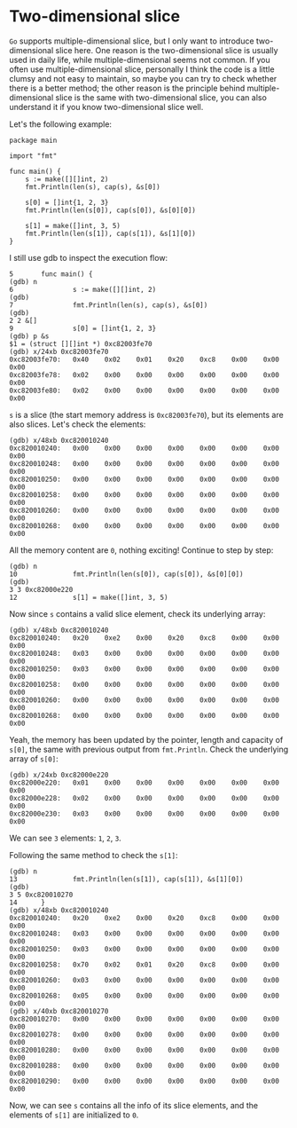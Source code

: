 # Two-dimensional slice

`Go` supports multiple-dimensional slice, but I only want to introduce two-dimensional slice here. One reason is the two-dimensional slice is usually used in daily life, while multiple-dimensional seems not common. If you often use multiple-dimensional slice, personally I think the code is a little clumsy and not easy to maintain, so maybe you can try to check whether there is a better method; the other reason is the principle behind multiple-dimensional slice is the same with two-dimensional slice, you can also understand it if you know two-dimensional slice well.

Let's the following example:

```text
package main

import "fmt"

func main() {
    s := make([][]int, 2)
    fmt.Println(len(s), cap(s), &s[0])

    s[0] = []int{1, 2, 3}
    fmt.Println(len(s[0]), cap(s[0]), &s[0][0])

    s[1] = make([]int, 3, 5)
    fmt.Println(len(s[1]), cap(s[1]), &s[1][0])
}
```

I still use gdb to inspect the execution flow:

```text
5       func main() {
(gdb) n
6               s := make([][]int, 2)
(gdb)
7               fmt.Println(len(s), cap(s), &s[0])
(gdb)
2 2 &[]
9               s[0] = []int{1, 2, 3}
(gdb) p &s
$1 = (struct [][]int *) 0xc82003fe70
(gdb) x/24xb 0xc82003fe70
0xc82003fe70:   0x40    0x02    0x01    0x20    0xc8    0x00    0x00    0x00
0xc82003fe78:   0x02    0x00    0x00    0x00    0x00    0x00    0x00    0x00
0xc82003fe80:   0x02    0x00    0x00    0x00    0x00    0x00    0x00    0x00
```

`s` is a slice \(the start memory address is `0xc82003fe70`\), but its elements are also slices. Let's check the elements:

```text
(gdb) x/48xb 0xc820010240
0xc820010240:   0x00    0x00    0x00    0x00    0x00    0x00    0x00    0x00
0xc820010248:   0x00    0x00    0x00    0x00    0x00    0x00    0x00    0x00
0xc820010250:   0x00    0x00    0x00    0x00    0x00    0x00    0x00    0x00
0xc820010258:   0x00    0x00    0x00    0x00    0x00    0x00    0x00    0x00
0xc820010260:   0x00    0x00    0x00    0x00    0x00    0x00    0x00    0x00
0xc820010268:   0x00    0x00    0x00    0x00    0x00    0x00    0x00    0x00
```

All the memory content are `0`, nothing exciting! Continue to step by step:

```text
(gdb) n
10              fmt.Println(len(s[0]), cap(s[0]), &s[0][0])
(gdb)
3 3 0xc82000e220
12              s[1] = make([]int, 3, 5)
```

Now since `s` contains a valid slice element, check its underlying array:

```text
(gdb) x/48xb 0xc820010240
0xc820010240:   0x20    0xe2    0x00    0x20    0xc8    0x00    0x00    0x00
0xc820010248:   0x03    0x00    0x00    0x00    0x00    0x00    0x00    0x00
0xc820010250:   0x03    0x00    0x00    0x00    0x00    0x00    0x00    0x00
0xc820010258:   0x00    0x00    0x00    0x00    0x00    0x00    0x00    0x00
0xc820010260:   0x00    0x00    0x00    0x00    0x00    0x00    0x00    0x00
0xc820010268:   0x00    0x00    0x00    0x00    0x00    0x00    0x00    0x00
```

Yeah, the memory has been updated by the pointer, length and capacity of `s[0]`, the same with previous output from `fmt.Println`. Check the underlying array of `s[0]`:

```text
(gdb) x/24xb 0xc82000e220
0xc82000e220:   0x01    0x00    0x00    0x00    0x00    0x00    0x00    0x00
0xc82000e228:   0x02    0x00    0x00    0x00    0x00    0x00    0x00    0x00
0xc82000e230:   0x03    0x00    0x00    0x00    0x00    0x00    0x00    0x00
```

We can see `3` elements: `1`, `2`, `3`.

Following the same method to check the `s[1]`:

```text
(gdb) n
13              fmt.Println(len(s[1]), cap(s[1]), &s[1][0])
(gdb)
3 5 0xc820010270
14      }
(gdb) x/48xb 0xc820010240
0xc820010240:   0x20    0xe2    0x00    0x20    0xc8    0x00    0x00    0x00
0xc820010248:   0x03    0x00    0x00    0x00    0x00    0x00    0x00    0x00
0xc820010250:   0x03    0x00    0x00    0x00    0x00    0x00    0x00    0x00
0xc820010258:   0x70    0x02    0x01    0x20    0xc8    0x00    0x00    0x00
0xc820010260:   0x03    0x00    0x00    0x00    0x00    0x00    0x00    0x00
0xc820010268:   0x05    0x00    0x00    0x00    0x00    0x00    0x00    0x00
(gdb) x/40xb 0xc820010270
0xc820010270:   0x00    0x00    0x00    0x00    0x00    0x00    0x00    0x00
0xc820010278:   0x00    0x00    0x00    0x00    0x00    0x00    0x00    0x00
0xc820010280:   0x00    0x00    0x00    0x00    0x00    0x00    0x00    0x00
0xc820010288:   0x00    0x00    0x00    0x00    0x00    0x00    0x00    0x00
0xc820010290:   0x00    0x00    0x00    0x00    0x00    0x00    0x00    0x00
```

Now, we can see `s` contains all the info of its slice elements, and the elements of `s[1]` are initialized to `0`.


